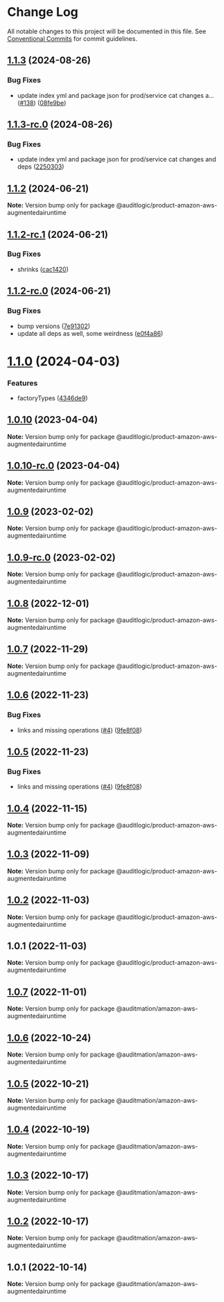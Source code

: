# Change Log

All notable changes to this project will be documented in this file.
See [Conventional Commits](https://conventionalcommits.org) for commit guidelines.

## [1.1.3](https://github.com/auditlogic/product/compare/@auditlogic/product-amazon-aws-augmentedairuntime@1.1.2...@auditlogic/product-amazon-aws-augmentedairuntime@1.1.3) (2024-08-26)


### Bug Fixes

* update index yml and package json for prod/service cat changes a… ([#138](https://github.com/auditlogic/product/issues/138)) ([08fe9be](https://github.com/auditlogic/product/commit/08fe9beb1c8457462a19bc69caa02e6212d97e1a))





## [1.1.3-rc.0](https://github.com/auditlogic/product/compare/@auditlogic/product-amazon-aws-augmentedairuntime@1.1.2...@auditlogic/product-amazon-aws-augmentedairuntime@1.1.3-rc.0) (2024-08-26)


### Bug Fixes

* update index yml and package json for prod/service cat changes and deps ([2250303](https://github.com/auditlogic/product/commit/225030363a363608240135b7ebed386b28f01e4b))





## [1.1.2](https://github.com/auditlogic/product/compare/@auditlogic/product-amazon-aws-augmentedairuntime@1.1.2-rc.1...@auditlogic/product-amazon-aws-augmentedairuntime@1.1.2) (2024-06-21)

**Note:** Version bump only for package @auditlogic/product-amazon-aws-augmentedairuntime





## [1.1.2-rc.1](https://github.com/auditlogic/product/compare/@auditlogic/product-amazon-aws-augmentedairuntime@1.1.2-rc.0...@auditlogic/product-amazon-aws-augmentedairuntime@1.1.2-rc.1) (2024-06-21)


### Bug Fixes

* shrinks ([cac1420](https://github.com/auditlogic/product/commit/cac14200fefcd8183ab69fe89a47bd3f70f563e9))





## [1.1.2-rc.0](https://github.com/auditlogic/product/compare/@auditlogic/product-amazon-aws-augmentedairuntime@1.1.0...@auditlogic/product-amazon-aws-augmentedairuntime@1.1.2-rc.0) (2024-06-21)


### Bug Fixes

* bump versions ([7e91302](https://github.com/auditlogic/product/commit/7e913023b8b312150ed7762c32fbbe616be71de5))
* update all deps as well, some weirdness ([e0f4a86](https://github.com/auditlogic/product/commit/e0f4a864714e2d3de6bbf3da014d5312fe53be2f))





# [1.1.0](https://github.com/auditlogic/product/compare/@auditlogic/product-amazon-aws-augmentedairuntime@1.0.10...@auditlogic/product-amazon-aws-augmentedairuntime@1.1.0) (2024-04-03)


### Features

* factoryTypes ([4346de9](https://github.com/auditlogic/product/commit/4346de92693aee892fccf725338ffc7b80ab182b))





## [1.0.10](https://github.com/auditlogic/product/compare/@auditlogic/product-amazon-aws-augmentedairuntime@1.0.9...@auditlogic/product-amazon-aws-augmentedairuntime@1.0.10) (2023-04-04)

**Note:** Version bump only for package @auditlogic/product-amazon-aws-augmentedairuntime





## [1.0.10-rc.0](https://github.com/auditlogic/product/compare/@auditlogic/product-amazon-aws-augmentedairuntime@1.0.9...@auditlogic/product-amazon-aws-augmentedairuntime@1.0.10-rc.0) (2023-04-04)

**Note:** Version bump only for package @auditlogic/product-amazon-aws-augmentedairuntime





## [1.0.9](https://github.com/auditlogic/product/compare/@auditlogic/product-amazon-aws-augmentedairuntime@1.0.8...@auditlogic/product-amazon-aws-augmentedairuntime@1.0.9) (2023-02-02)

**Note:** Version bump only for package @auditlogic/product-amazon-aws-augmentedairuntime





## [1.0.9-rc.0](https://github.com/auditlogic/product/compare/@auditlogic/product-amazon-aws-augmentedairuntime@1.0.8...@auditlogic/product-amazon-aws-augmentedairuntime@1.0.9-rc.0) (2023-02-02)

**Note:** Version bump only for package @auditlogic/product-amazon-aws-augmentedairuntime





## [1.0.8](https://github.com/auditlogic/product/compare/@auditlogic/product-amazon-aws-augmentedairuntime@1.0.7...@auditlogic/product-amazon-aws-augmentedairuntime@1.0.8) (2022-12-01)

**Note:** Version bump only for package @auditlogic/product-amazon-aws-augmentedairuntime





## [1.0.7](https://github.com/auditlogic/product/compare/@auditlogic/product-amazon-aws-augmentedairuntime@1.0.6...@auditlogic/product-amazon-aws-augmentedairuntime@1.0.7) (2022-11-29)

**Note:** Version bump only for package @auditlogic/product-amazon-aws-augmentedairuntime





## [1.0.6](https://github.com/auditlogic/product/compare/@auditlogic/product-amazon-aws-augmentedairuntime@1.0.4...@auditlogic/product-amazon-aws-augmentedairuntime@1.0.6) (2022-11-23)


### Bug Fixes

* links and missing operations ([#4](https://github.com/auditlogic/product/issues/4)) ([9fe8f08](https://github.com/auditlogic/product/commit/9fe8f08fe7c57fdb79f991ac35bd6ac2e7dcad38))





## [1.0.5](https://github.com/auditlogic/product/compare/@auditlogic/product-amazon-aws-augmentedairuntime@1.0.4...@auditlogic/product-amazon-aws-augmentedairuntime@1.0.5) (2022-11-23)


### Bug Fixes

* links and missing operations ([#4](https://github.com/auditlogic/product/issues/4)) ([9fe8f08](https://github.com/auditlogic/product/commit/9fe8f08fe7c57fdb79f991ac35bd6ac2e7dcad38))





## [1.0.4](https://github.com/auditlogic/product/compare/@auditlogic/product-amazon-aws-augmentedairuntime@1.0.3...@auditlogic/product-amazon-aws-augmentedairuntime@1.0.4) (2022-11-15)

**Note:** Version bump only for package @auditlogic/product-amazon-aws-augmentedairuntime





## [1.0.3](https://github.com/auditlogic/product/compare/@auditlogic/product-amazon-aws-augmentedairuntime@1.0.2...@auditlogic/product-amazon-aws-augmentedairuntime@1.0.3) (2022-11-09)

**Note:** Version bump only for package @auditlogic/product-amazon-aws-augmentedairuntime





## [1.0.2](https://github.com/auditlogic/product/compare/@auditlogic/product-amazon-aws-augmentedairuntime@1.0.1...@auditlogic/product-amazon-aws-augmentedairuntime@1.0.2) (2022-11-03)

**Note:** Version bump only for package @auditlogic/product-amazon-aws-augmentedairuntime





## 1.0.1 (2022-11-03)

**Note:** Version bump only for package @auditlogic/product-amazon-aws-augmentedairuntime





## [1.0.7](https://github.com/auditmation/store-content/compare/@auditmation/amazon-aws-augmentedairuntime@1.0.6...@auditmation/amazon-aws-augmentedairuntime@1.0.7) (2022-11-01)

**Note:** Version bump only for package @auditmation/amazon-aws-augmentedairuntime





## [1.0.6](https://github.com/auditmation/store-content/compare/@auditmation/amazon-aws-augmentedairuntime@1.0.5...@auditmation/amazon-aws-augmentedairuntime@1.0.6) (2022-10-24)

**Note:** Version bump only for package @auditmation/amazon-aws-augmentedairuntime





## [1.0.5](https://github.com/auditmation/store-content/compare/@auditmation/amazon-aws-augmentedairuntime@1.0.4...@auditmation/amazon-aws-augmentedairuntime@1.0.5) (2022-10-21)

**Note:** Version bump only for package @auditmation/amazon-aws-augmentedairuntime





## [1.0.4](https://github.com/auditmation/store-content/compare/@auditmation/amazon-aws-augmentedairuntime@1.0.3...@auditmation/amazon-aws-augmentedairuntime@1.0.4) (2022-10-19)

**Note:** Version bump only for package @auditmation/amazon-aws-augmentedairuntime





## [1.0.3](https://github.com/auditmation/store-content/compare/@auditmation/amazon-aws-augmentedairuntime@1.0.2...@auditmation/amazon-aws-augmentedairuntime@1.0.3) (2022-10-17)

**Note:** Version bump only for package @auditmation/amazon-aws-augmentedairuntime





## [1.0.2](https://github.com/auditmation/store-content/compare/@auditmation/amazon-aws-augmentedairuntime@1.0.1...@auditmation/amazon-aws-augmentedairuntime@1.0.2) (2022-10-17)

**Note:** Version bump only for package @auditmation/amazon-aws-augmentedairuntime





## 1.0.1 (2022-10-14)

**Note:** Version bump only for package @auditmation/amazon-aws-augmentedairuntime
